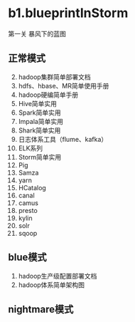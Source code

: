 # b1.blueprintInStorm
第一关 暴风下的蓝图

## 正常模式
2. hadoop集群简单部署文档
3. hdfs、hbase、MR简单使用手册
4. hadoop硬编简单手册
5. Hive简单实用
6. Spark简单实用
7. Impala简单实用
8. Shark简单实用
9. 日志体系工具（flume、kafka）
10. ELK系列
11. Storm简单实用
12. Pig
13. Samza
14. yarn
15. HCatalog
16. canal
17. camus
18. presto
19. kylin
20. solr
21. sqoop

## blue模式
1. hadoop生产级配置部署文档
2. hadoop体系简单架构图

## nightmare模式